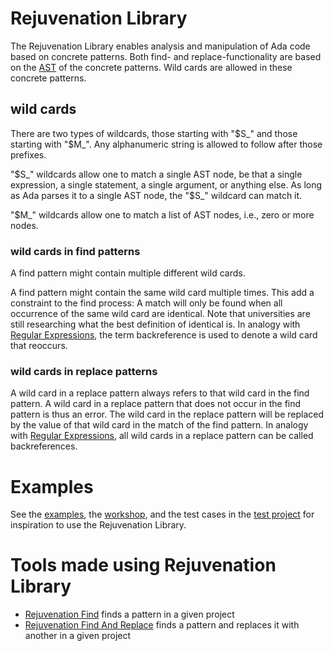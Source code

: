 # Rejuvenation Library

The Rejuvenation Library enables analysis and manipulation of Ada code based on concrete patterns.
Both find- and replace-functionality are based on the [AST](https://en.wikipedia.org/wiki/Abstract_syntax_tree)
of the concrete patterns.
Wild cards are allowed in these concrete patterns.

## wild cards

There are two types of wildcards, those starting with "$S_" and those starting with "$M_".
Any alphanumeric string is allowed to follow after those prefixes.

"$S_" wildcards allow one to match a single AST node, be that a single expression, a single statement, a single argument, or anything else.
As long as Ada parses it to a single AST node, the "$S_" wildcard can match it.

"$M_" wildcards allow one to match a list of AST nodes, i.e., zero or more nodes. 

### wild cards in find patterns

A find pattern might contain multiple different wild cards.

A find pattern might contain the same wild card multiple times.
This add a constraint to the find process:
A match will only be found when all occurrence of the same wild card are identical.
Note that universities are still researching what the best definition of identical is.
In analogy with [Regular Expressions](https://en.wikipedia.org/wiki/Regular_expression), 
the term backreference is used to denote a wild card that reoccurs.

### wild cards in replace patterns

A wild card in a replace pattern always refers to that wild card in the find pattern.
A wild card in a replace pattern that does not occur in the find pattern is thus an error.
The wild card in the replace pattern will be replaced by the value of that wild card in the match of the find pattern.
In analogy with [Regular Expressions](https://en.wikipedia.org/wiki/Regular_expression), 
all wild cards in a replace pattern can be called backreferences.

# Examples
See the [examples](../../examples/Rejuvenation_Examples), 
the [workshop](../../examples/Rejuvenation_Workshop), and the test cases in the [test project](test_driver.gpr)
for inspiration to use the Rejuvenation Library.

# Tools made using Rejuvenation Library
* [Rejuvenation Find](../../tools/Rejuvenation_Find) finds a pattern in a given project
* [Rejuvenation Find And Replace](../../tools/Rejuvenation_Find_And_Replace) finds a pattern and replaces it with another in a given project